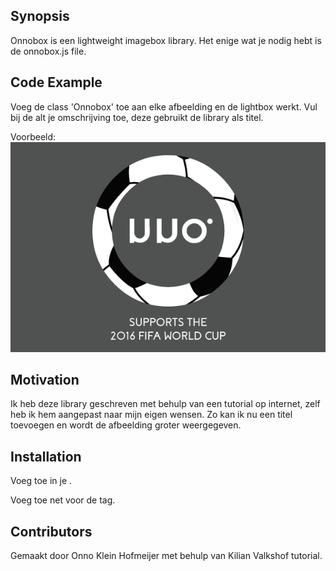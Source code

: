 ## Synopsis

Onnobox is een lightweight imagebox library. Het enige wat je nodig hebt is de onnobox.js file.

## Code Example

Voeg de class 'Onnobox' toe aan elke afbeelding en de lightbox werkt. Vul bij de alt je omschrijving toe, deze gebruikt de library als titel.

Voorbeeld:
<img src="images/fifalogo.png" class="onnobox" alt="Dit is een plaatje over fifa">

## Motivation

Ik heb deze library geschreven met behulp van een tutorial op internet, zelf heb ik hem aangepast naar mijn eigen wensen. Zo kan ik nu een titel toevoegen en wordt de afbeelding groter weergegeven. 

## Installation

Voeg <link href="css/onnobox.css" rel="stylesheet"> toe in je <head>.

Voeg <script type="text/javascript" src="js/onnobox.js"></script> toe net voor de </body> tag.

## Contributors

Gemaakt door Onno Klein Hofmeijer met behulp van Kilian Valkshof tutorial.